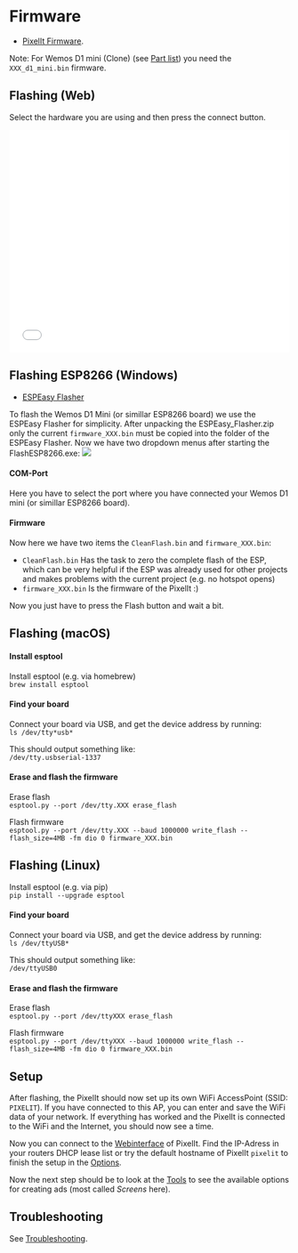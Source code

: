 # Firmware

- [PixelIt Firmware](https://github.com/pixelit-project/PixelIt/releases).

Note: For Wemos D1 mini (Clone) (see [Part list](hardware.html#parts-list)) you need the `XXX_d1_mini.bin` firmware.

## Flashing (Web)
Select the hardware you are using and then press the connect button.

<iframe id="dynamicFrame" src="/pixelit_flasher/index.html" width="100%" height="400px" frameborder="0" ></iframe>

## Flashing ESP8266 (Windows)

- [ESPEasy Flasher](https://www.bastelbunker.de/wp-content/uploads/ESPEasy_Flasher.zip)

To flash the Wemos D1 Mini (or simillar ESP8266 board) we use the ESPEasy Flasher for simplicity. After unpacking the ESPEasy_Flasher.zip only the current `firmware_XXX.bin` must be copied into the folder of the ESPEasy Flasher.
Now we have two dropdown menus after starting the FlashESP8266.exe:
![](/flash_esp8266.png)

#### COM-Port

Here you have to select the port where you have connected your Wemos D1 mini (or simillar ESP8266 board).

#### Firmware

Now here we have two items the `CleanFlash.bin` and `firmware_XXX.bin`:

- `CleanFlash.bin` Has the task to zero the complete flash of the ESP, which can be very helpful if the ESP was already used for other projects and makes problems with the current project (e.g. no hotspot opens)
- `firmware_XXX.bin` Is the firmware of the PixelIt :)

Now you just have to press the Flash button and wait a bit.

## Flashing (macOS)

#### Install esptool

Install esptool (e.g. via homebrew)  
`brew install esptool`

#### Find your board

Connect your board via USB, and get the device address by running:  
`ls /dev/tty*usb*`

This should output something like:  
`/dev/tty.usbserial-1337`

#### Erase and flash the firmware

Erase flash  
`esptool.py --port /dev/tty.XXX erase_flash`

Flash firmware  
`esptool.py --port /dev/tty.XXX --baud 1000000 write_flash --flash_size=4MB -fm dio 0 firmware_XXX.bin`

## Flashing (Linux)

Install esptool (e.g. via pip)  
`pip install --upgrade esptool`

#### Find your board

Connect your board via USB, and get the device address by running:  
`ls /dev/ttyUSB*`

This should output something like:  
`/dev/ttyUSB0`

#### Erase and flash the firmware

Erase flash  
`esptool.py --port /dev/ttyXXX erase_flash`

Flash firmware  
`esptool.py --port /dev/ttyXXX --baud 1000000 write_flash --flash_size=4MB -fm dio 0 firmware_XXX.bin`

## Setup

After flashing, the PixelIt should now set up its own WiFi AccessPoint (SSID: `PIXELIT`). If you have connected to this AP, you can enter and save the WiFi data of your network. If everything has worked and the PixelIt is connected to the WiFi and the Internet, you should now see a time.

Now you can connect to the [Webinterface](webinterface.html) of PixelIt. Find the IP-Adress in your routers DHCP lease list or try the default hostname of PixelIt `pixelit` to finish the setup in the [Options](webinterface.html#options).

Now the next step should be to look at the [Tools](tools.html) to see the available options for creating ads (most called _Screens_ here).

## Troubleshooting

See [Troubleshooting](troubleshooting.html).
